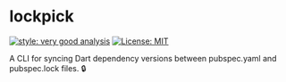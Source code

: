 # lockpick

[![style: very good analysis][very_good_analysis_badge]][very_good_analysis_link]
[![License: MIT][license_badge]][license_link]

A CLI for syncing Dart dependency versions between pubspec.yaml and pubspec.lock files. 🔒

[license_badge]: https://img.shields.io/badge/license-MIT-blue.svg
[license_link]: https://opensource.org/licenses/MIT
[very_good_analysis_badge]: https://img.shields.io/badge/style-very_good_analysis-B22C89.svg
[very_good_analysis_link]: https://pub.dev/packages/very_good_analysis
